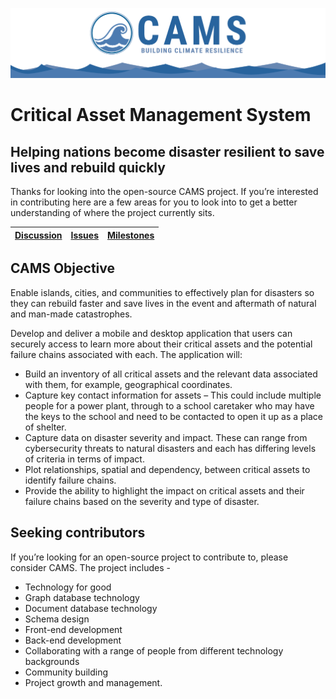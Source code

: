 ![CAMS - Building Climate Resilience](https://github.com/CriticalAssetManagement/CAMS-web-assets/raw/main/Images/CAMS-Repo-Intro-Large.png)
# Critical Asset Management System
## Helping nations become disaster resilient to save lives and rebuild quickly

Thanks for looking into the open-source CAMS project. If you’re interested in contributing here are a few areas for you to look into to get a better understanding of where the project currently sits.

| [Discussion](https://github.com/CriticalAssetManagement/CAMS/discussions) | [Issues](https://github.com/CriticalAssetManagement/CAMS/issues) | [Milestones](https://github.com/CriticalAssetManagement/CAMS/milestones)
| ----------- | ----------- | ----------- |

## CAMS Objective
Enable islands, cities, and communities to effectively plan for disasters so they can rebuild faster and save lives in the event and aftermath of natural and man-made catastrophes.

Develop and deliver a mobile and desktop application that users can securely access to learn more about their critical assets and the potential failure chains associated with each. The application will:

- Build an inventory of all critical assets and the relevant data associated with them, for example, geographical coordinates. 
- Capture key contact information for assets – This could include multiple people for a power plant, through to a school caretaker who may have the keys to the school and need to be contacted to open it up as a place of shelter.
- Capture data on disaster severity and impact. These can range from cybersecurity threats to natural disasters and each has differing levels of criteria in terms of impact.
- Plot relationships, spatial and dependency, between critical assets to identify failure chains.
- Provide the ability to highlight the impact on critical assets and their failure chains based on the severity and type of disaster.

## Seeking contributors
If you’re looking for an open-source project to contribute to, please consider CAMS. The project includes - 

- Technology for good
- Graph database technology
- Document database technology
- Schema design
- Front-end development
- Back-end development
- Collaborating with a range of people from different technology backgrounds
- Community building 
- Project growth and management.
